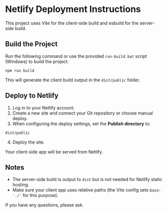 # Netlify Deployment Instructions

This project uses Vite for the client-side build and esbuild for the server-side build.

## Build the Project

Run the following command or use the provided `run-build.bat` script (Windows) to build the project:

```
npm run build
```

This will generate the client build output in the `dist/public` folder.

## Deploy to Netlify

1. Log in to your Netlify account.
2. Create a new site and connect your Git repository or choose manual deploy.
3. When configuring the deploy settings, set the **Publish directory** to:

```
dist/public
```

4. Deploy the site.

Your client-side app will be served from Netlify.

## Notes

- The server-side build is output to `dist` but is not needed for Netlify static hosting.
- Make sure your client app uses relative paths (the Vite config sets `base: './'` for this purpose).

If you have any questions, please ask.
